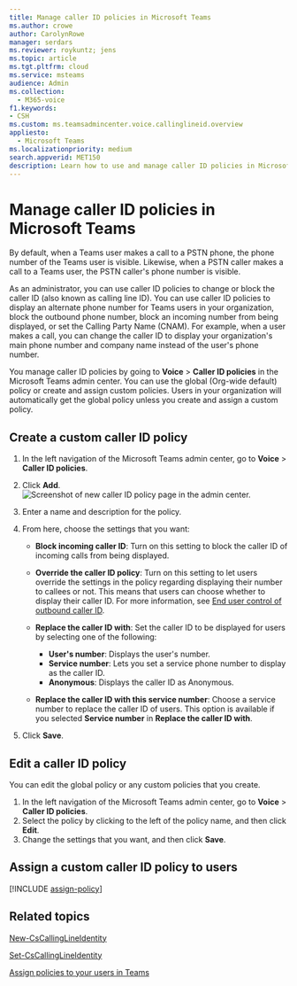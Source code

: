 ```yaml
---
title: Manage caller ID policies in Microsoft Teams
ms.author: crowe
author: CarolynRowe
manager: serdars
ms.reviewer: roykuntz; jens
ms.topic: article
ms.tgt.pltfrm: cloud
ms.service: msteams
audience: Admin
ms.collection: 
  - M365-voice
f1.keywords:
- CSH
ms.custom: ms.teamsadmincenter.voice.callinglineid.overview
appliesto: 
  - Microsoft Teams
ms.localizationpriority: medium
search.appverid: MET150
description: Learn how to use and manage caller ID policies in Microsoft Teams to change or block the caller ID of Teams users in your organization.
---
```


# Manage caller ID policies in Microsoft Teams


By default, when a Teams user makes a call to a PSTN phone, the phone number of the Teams user is visible. Likewise, when a PSTN caller makes a call to a Teams user, the PSTN caller's phone number is visible.

As an administrator, you can use caller ID policies to change or block the caller ID (also known as calling line ID). You can use caller ID policies to display an alternate phone number for Teams users in your organization, block the outbound phone number, block an incoming number from being displayed, or set the Calling Party Name (CNAM). For example, when a user makes a call, you can change the caller ID to display your organization's main phone number and company name instead of the user's phone number.

You manage caller ID policies by going to **Voice** > **Caller ID policies** in the Microsoft Teams admin center. You can use the global (Org-wide default) policy or create and assign custom policies. Users in your organization will automatically get the global policy unless you create and assign a custom policy.

## Create a custom caller ID policy

1. In the left navigation of the Microsoft Teams admin center, go to **Voice** > **Caller ID policies**.
2. Click **Add**. <br>
![Screenshot of new caller ID policy page in the admin center.](media/caller-id-policies-add-policy.png)
3. Enter a name and description for the policy.
4. From here, choose the settings that you want:

    - **Block incoming caller ID**: Turn on this setting to block the caller ID of incoming calls from being displayed.
    - **Override the caller ID policy**: Turn on this setting to let users override the settings in the policy regarding displaying their number to callees or not. This means that users can choose whether to display their caller ID. For more information, see [End user control of outbound caller ID](./how-can-caller-id-be-used-in-your-organization.md#end-user-control-of-outbound-caller-id).
    - **Replace the caller ID with**: Set the caller ID to be displayed for users by selecting one of the following:

        - **User's number**: Displays the user's number. 
        - **Service number**: Lets you set a service phone number to display as the caller ID.
        - **Anonymous**: Displays the caller ID as Anonymous.

    - **Replace the caller ID with this service number**: Choose a service number to replace the caller ID of users. This option is available if you selected **Service number** in **Replace the caller ID with**.

5. Click **Save**.

## Edit a caller ID policy

You can edit the global policy or any custom policies that you create. 

1. In the left navigation of the Microsoft Teams admin center, go to **Voice** > **Caller ID policies**.
2. Select the policy by clicking to the left of the policy name, and then click **Edit**.
3. Change the settings that you want, and then click **Save**.

## Assign a custom caller ID policy to users

[!INCLUDE [assign-policy](includes/assign-policy.md)]

## Related topics

[New-CsCallingLineIdentity](/powershell/module/skype/new-cscallinglineidentity)

[Set-CsCallingLineIdentity](/powershell/module/skype/set-cscallinglineidentity)

[Assign policies to your users in Teams](policy-assignment-overview.md)
